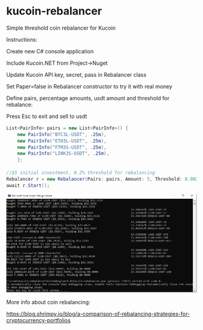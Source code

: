 # kucoin-rebalancer
Simple threshold coin rebalancer for Kucoin

Instructions:

Create new C# console application

Include Kucoin.NET from Project->Nuget

Update Kucoin API key, secret, pass in Rebalancer class

Set Paper=false in Rebalancer constructor to try it with real money

Define pairs, percentage amounts, usdt amount and threshold for rebalance:

Press Esc to exit and sell to usdt

```csharp
List<PairInfo> pairs = new List<PairInfo>() {
    new PairInfo("BTC3L-USDT", .25m),
    new PairInfo("ETH3L-USDT", .25m),
    new PairInfo("FTM3S-USDT", .25m),
    new PairInfo("LINK3S-USDT", .25m),
    };

//$5 initial investment, 0.2% threshold for rebalancing 
Rebalancer r = new Rebalancer(Pairs: pairs, Amount: 5, Threshold: 0.002m); 
await r.Start();
```

![Screenshot](screenshot.png)

More info about coin rebalancing:

https://blog.shrimpy.io/blog/a-comparison-of-rebalancing-strategies-for-cryptocurrency-portfolios
